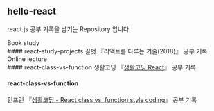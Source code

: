 ## hello-react
react.js 공부 기록을 남기는 Repository 입니다.


<div>Book study</div>
#### react-study-projects
길벗 『리액트를 다루는 기술(2018)』 공부 기록



<div>Online lecture</div>
#### react-class-vs-function
생활코딩 『<a href="https://opentutorials.org/module/4058">생활코딩 React</a>』 공부 기록

#### react-class-vs-function
인프런 『<a href="https://www.inflearn.com/course/react-class-function-%EC%83%9D%ED%99%9C%EC%BD%94%EB%94%A9#">생활코딩 - React class vs. function style coding</a>』 공부 기록
